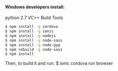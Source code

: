 #### Windows developers install:
python 2.7
VC++ Build Tools

```bash
$ npm install -g cordova
$ npm install -g ionic
$ npm install -g nodejs
$ npm install -g node-sass
$ npm install -g node-gyp
$ npm rebuild -g node-sass
$ npm install
```
Then, to build it and run:
$ ionic cordova run browser
